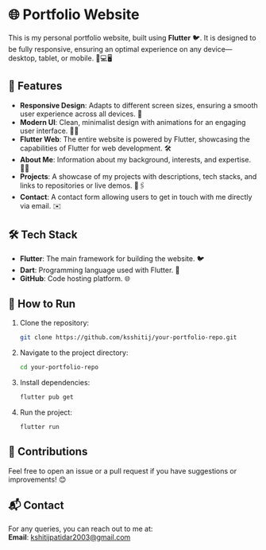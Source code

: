 # 🌐 Portfolio Website

This is my personal portfolio website, built using **Flutter** 🐦. It is designed to be fully responsive, ensuring an optimal experience on any device—desktop, tablet, or mobile. 📱💻🖥️

## 🚀 Features

- **Responsive Design**: Adapts to different screen sizes, ensuring a smooth user experience across all devices. 🌟
- **Modern UI**: Clean, minimalist design with animations for an engaging user interface. 🎨✨
- **Flutter Web**: The entire website is powered by Flutter, showcasing the capabilities of Flutter for web development. 🛠️
- **About Me**: Information about my background, interests, and expertise. 👨‍💻
- **Projects**: A showcase of my projects with descriptions, tech stacks, and links to repositories or live demos. 📂🖇️
- **Contact**: A contact form allowing users to get in touch with me directly via email. ✉️

## 🛠️ Tech Stack

- **Flutter**: The main framework for building the website. 🐦
- **Dart**: Programming language used with Flutter. 🎯
- **GitHub**: Code hosting platform. 🌐

## 📝 How to Run

1. Clone the repository:  
    ```bash
    git clone https://github.com/ksshitij/your-portfolio-repo.git
    ```
2. Navigate to the project directory:  
    ```bash
    cd your-portfolio-repo
    ```
3. Install dependencies:  
    ```bash
    flutter pub get
    ```
4. Run the project:  
    ```bash
    flutter run
    ```

## 🤝 Contributions

Feel free to open an issue or a pull request if you have suggestions or improvements! 😊

## 📬 Contact

For any queries, you can reach out to me at:  
**Email**: [kshitijpatidar2003@gmail.com](mailto:kshitijpatidar2003@gmail.com)


